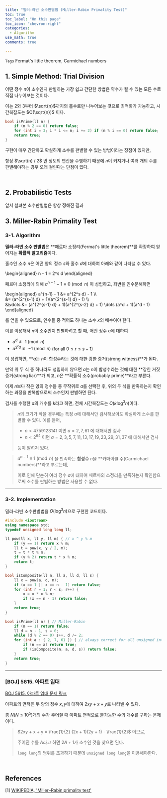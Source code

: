 ```yaml
---
title: "밀러-라빈 소수판별법 (Miller-Rabin Primality Test)"
toc: true
toc_label: "On this page"
toc_icon: "chevron-right"
categories:
  - Algorithm
use_math: true
comments: true

---
```


`Tags` Fermat's little theorem, Carmichael numbers

## 1. Simple Method: Trial Division

어떤 정수 $n$이 소수인지 판별하는 가장 쉽고 간단한 방법은 약수가 될 수 있는 모든 수로 직접 나누어보는 것이다.

이는 $2$와 $3$부터 $\sqrt{n}$까지의 홀수로만 나누어보는 것으로 최적화가 가능하고, 시간복잡도는 $O(\sqrt{n})$ 이다.

```cpp
bool isPrime(ll n) {
    if (n % 2 == 0) return false;
    for (int i = 3; i * i <= n; i += 2) if (n % i == 0) return false;
    return true;
}
```

구현이 매우 간단하고 확실하게 소수를 판별할 수 있는 방법이라는 장점이 있지만,

항상 $\sqrt(n) / 2$ 번 정도의 연산을 수행하기 때문에 $n$이 커지거나 여러 개의 수를 판별해야하는 경우 오래 걸린다는 단점이 있다.

<br/>

## 2. Probabilistic Tests

앞서 살펴본 소수판별법은 항상 정해진 결과



## 3. Miller-Rabin Primality Test

###  3-1. Algorithm

**밀러-라빈 소수 판별법**은 **페르마 소정리(Fermat's little theorem)**를 확장하여 얻어지는 **확률적 알고리즘**이다.

홀수인 소수 $n$은 어떤 양의 정수 $s$와 홀수 $d$에 대하여 아래와 같이 나타낼 수 있다.

\begin{aligned}
n - 1 = 2^s d
\end{aligned}

페르마 소정리에 의해 $a^{n-1} - 1 \equiv 0 \pmod {n}$ 이 성립하고, 좌변을 인수분해하면

\begin{aligned}
a^{n-1} - 1 &= a^{2^s d} - 1 \\\\  
&= (a^{2^{s-1} d} + 1)(a^{2^{s-1} d} - 1) \\\\  
&\vdots
&= (a^{2^{s-1} d} + 1)(a^{2^{s-2} d} + 1) \dots (a^d + 1)(a^d - 1)
\end{aligned}

를 얻을 수 있으므로, 인수들 중 적어도 하나는 소수 $x$의 배수여야 한다.

이를 이용해서 $n$이 소수인지 판별하려고 할 때, 어떤 정수 $a$에 대하여

- $a^d \not\equiv 1 \pmod {n}$
- $a^{2^r d} \not\equiv -1 \pmod {n}$ (for all $0 \leq r \leq s - 1$)

이 성립하면, **$a$는 $n$이 합성수라는 것에 대한 강한 증거(strong witness)**가 된다.

만약 위 두 식 중 하나라도 성립하지 않으면 $a$는 $n$이 합성수라는 것에 대한 **강한 거짓증거(strong liar)**가 되고, $n$은 **확률적 소수(probably prime)**라고 부른다.

이제 $n$보다 작은 양의 정수들 중 무작위로 $a$를 선택한 후, 위의 두 식을 만족하는지 확인하는 과정을 반복함으로써 소수인지 판별하면 된다.

검사를 수행한 $a$의 개수를 $k$라고 하면, 전체 시간복잡도는 $O(k \log ^3 n)$이다.

> $n$의 크기가 작을 경우에는 특정 $a$에 대해서만 검사해보아도 확실하게 소수를 판별할 수 있다. 예를 들어,
> 
> - $n < 4759123141$ 이면 $a = 2, 7, 61$ 에 대해서만 검사
> - $n < 2^{64}$ 이면 $a = 2,3,5,7,11,13,17, 19, 23, 29, 31, 37$ 에 대해서만 검사
> 
> 등이 알려져 있다.

> $a^{n-1} \equiv 1 \pmod {n}$ 을 만족하는 **합성수** $n$을 **카마이클 수(Carmichael numbers)**라고 부르는데,
> 
> 이로 인해 단순히 여러 정수 $a$에 대하여 페르마의 소정리을 만족하는지 확인함으로써 소수를 판별하는 방법은 사용할 수 없다.

---

### 3-2. Implementation

밀러-라빈 소수판별법을 $O(\log^3 n)$으로 구현한 코드이다.

```cpp
#include <iostream>
using namespace std;
typedef unsigned long long ll;

ll pow(ll x, ll y, ll m) { // x ^ y % m
    if (y == 1) return x % m;
    ll t = pow(x, y / 2, m);
    t = t * t % m;
    if (y % 2) return t * x % m;
    return t;
}

bool isComposite(ll n, ll a, ll d, ll s) {
    ll x = pow(a, d, n);
    if (x == 1 || x == n - 1) return false;
    for (int r = 1; r < s; r++) {
        x = x * x % n;
        if (x == n - 1) return false;
    }
    return true;
}

bool isPrime(ll n) { // Miller-Rabin
    if (n == 1) return false;
    ll d = n - 1, s = 0;
    while (d % 2 == 0) s++, d /= 2;
    for (int a : { 2, 7, 61 }) { // always correct for all unsigned int
        if (n == a) return true;
        if (isComposite(n, a, d, s)) return false;
    }
    return true;
}
```

---

### [BOJ] 5615. 아파트 임대

[BOJ 5615. 아파트 임대 문제 링크](https://www.acmicpc.net/problem/5615)

아파트의 면적은 두 양의 정수 $x, y$에 대하여 $2xy + x + y$로 나타낼 수 있다.

총 $N$($N \leq 10^5$)개의 수가 주어질 때 아파트 면적으로 불가능한 수의 개수를 구하는 문제이다.

> $2xy + x + y = \frac{1}{2} (2x + 1)(2y + 1) - \frac{1}{2}$ 이므로,
> 
> 주어진 수를 $A$라고 하면 $2A + 1$가 소수인 것을 찾으면 된다.
> 
> `long long`의 범위를 초과하기 때문데 `unsigned long long`을 이용해야한다.

<br/>

## References

[1] [WIKIPEDIA, 'Miller–Rabin primality test'](https://en.m.wikipedia.org/wiki/Miller%E2%80%93Rabin_primality_test)  


